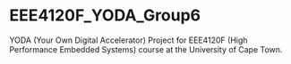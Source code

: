 # EEE4120F_YODA_Group6
YODA (Your Own Digital Accelerator) Project for EEE4120F (High Performance Embedded Systems) course at the University of Cape Town.
